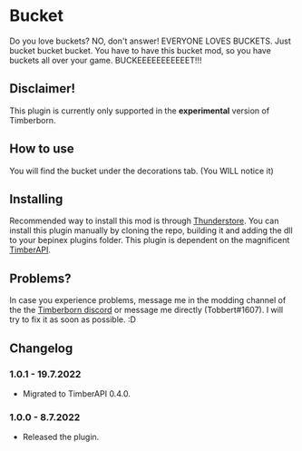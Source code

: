 # Bucket

Do you love buckets? NO, don't answer! EVERYONE LOVES BUCKETS. Just bucket bucket bucket. You have to have this bucket mod, so you have buckets all over your game. BUCKEEEEEEEEEEET!!!

## Disclaimer!

This plugin is currently only supported in the **experimental** version of Timberborn.

## How to use

You will find the bucket under the decorations tab. (You WILL notice it)

## Installing

Recommended way to install this mod is through [Thunderstore](https://timberborn.thunderstore.io/). You can install this plugin manually by cloning the repo, building it
and adding the dll to your bepinex plugins folder. This plugin is dependent on the magnificent [TimberAPI](https://github.com/Timberborn-Modding-Central/TimberAPI).

## Problems?

In case you experience problems, message me in the modding channel of the the [Timberborn discord](https://discord.gg/mfbBF4cWpX) or message me directly (Tobbert#1607). I will try to fix it as soon as possible. :D

## Changelog

### 1.0.1 - 19.7.2022

- Migrated to TimberAPI 0.4.0.

### 1.0.0 - 8.7.2022

- Released the plugin.

